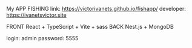 My APP FISHING
link: https://victorivanets.github.io/fishapp/
developer: https://ivanetsvictor.site

FRONT
React + TypeScript + Vite + sass
BACK
Nest.js + MongoDB

login: admin
password: 5555
